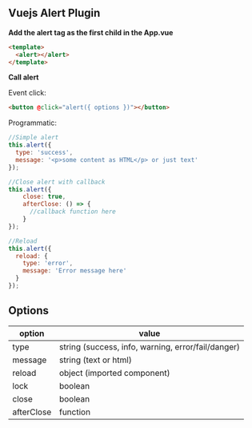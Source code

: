 ## Vuejs Alert Plugin

**Add the alert tag as the first child in the App.vue**

```html
<template>
  <alert></alert> 
</template>
```

**Call alert**

Event click:
```html
<button @click="alert({ options })"></button>
```

Programmatic:
```javascript
//Simple alert
this.alert({
  type: 'success',
  message: '<p>some content as HTML</p> or just text'
});

//Close alert with callback
this.alert({
    close: true,
    afterClose: () => {
      //callback function here
    }
});

//Reload
this.alert({
  reload: {
    type: 'error',
    message: 'Error message here'
  }
});
```

## Options

option | value
------ | -----
type | string (success, info, warning, error/fail/danger)
message | string (text or html)
reload | object (imported component)
lock | boolean
close | boolean
afterClose | function
